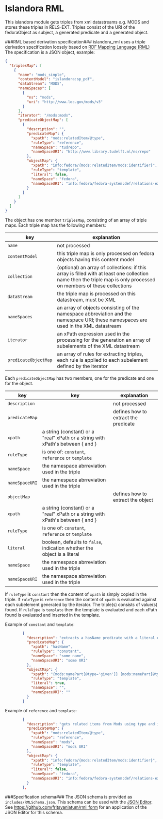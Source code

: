 # Islandora RML

This islandora module gets triples from xml datastreams e.g. MODS and stores these triples in RELS-EXT. Triples consist of the URI of the fedoraObject as subject, a generated predicate and a generated object. 

###RML based derivation specification###
islandora_rml uses a triple derivation specification loosely based on [RDF Mapping Language (RML)](http://rml.io/) 
The specification is a JSON object, example:

```json
{
  "triplesMap": [
    {
      "name": "mods_simple",
      "contentModel": "islandora:sp_pdf",
      "dataStream": "MODS",
      "nameSpaces": [
        {
          "ns": "mods",
          "uri": "http://www.loc.gov/mods/v3"
        }
      ],
      "iterator": "/mods:mods",
      "predicateObjectMap": [
        {
          "description": "",
          "predicateMap": {
            "xpath": "mods:relatedItem/@type",
            "ruleType": "reference",
            "nameSpace": "tudrepo",
            "nameSpaceURI": "http://www.library.tudelft.nl/ns/repo"
          },
          "objectMap": {
            "xpath": "info:fedora/{mods:relatedItem/mods:identifier}",
            "ruleType": "template",
            "literal": false,
            "nameSpace": "fedora",
            "nameSpaceURI": "info:fedora/fedora-system:def/relations-external#"
          }
        }
      ]
    }
  ]
}
```
The object has one member `triplesMap`, consisting of an array of triple maps.
Each triple map has the following members:

key | explanation
--- | -----------
`name` | not processed
`contentModel` | this triple map is only processed on fedora objects having this content model
`collection` | (optional) an array of collections: if this array is filled with at least one collection name then the triple map is only processed on members of these collections
`dataStream` | the triple map is processed on this datastream, must be XML
`nameSpaces` | an array of objects consisting of the namespace abbreviation and the namespace URI; these namespaces are used in the XML datastream
`iterator` | an xPath expression used in the processing for the generation an array of subelements of the XML datastream
`predicateObjectMap` | an array of rules for extracting triples, each rule is applied to each subelement defined by the iterator

Each `predicateObjectMap` has two members, one for the predicate and one for the object. 

key | key | explanation
--- | --- | -----------
`description` | | not processed
`predicateMap` | | defines how to extract the predicate
 | `xpath` | a string (constant) or a "real" xPath or a string with xPath's between { and }
 | `ruleType` | is one of: `constant`, `reference` or `template`
 | `nameSpace` | the namespace abrreviation used in the triple
 | `nameSpaceURI` | the namespace abrreviation used in the triple
`objectMap` | | defines how to extract the object
 | `xpath` | a string (constant) or a "real" xPath or a string with xPath's between { and }
 | `ruleType` | is one of: `constant`, `reference` or `template`
 | `literal` | boolean, defaults to `false`, indication whether the object is a literal
 | `nameSpace` | the namespace abrreviation used in the triple
 | `nameSpaceURI` | the namespace abrreviation used in the triple

If `ruleType` is `constant` then the content of `xpath` is simply copied in the triple.
If `ruleType` is `reference` then the content of `xpath` is evaluated against each subelement generated by the iterator. The triple(s) consists of value(s) found.
If `ruleType` is `template` then the template is evaluated and each xPath found is evaluated and inserted in the template.

Example of `constant` and `template`:
```json
        {
          "description": "extracts a hasName predicate with a literal object in which first and last name are combined",
          "predicateMap": {
            "xpath": "hasName",
            "ruleType": "constant",
            "nameSpace": "some name",
            "nameSpaceURI": "some URI"
          },
          "objectMap": {
            "xpath": "{mods:namePart[@type='given']} {mods:namePart[@type='family']}",
            "ruleType": "template",
            "literal": true,
            "nameSpace": "",
            "nameSpaceURI": ""
          }
        }
```

Example of `reference` and `template`:
```json
        {
          "description": "gets related items from Mods using type and identifier",
          "predicateMap": {
            "xpath": "mods:relatedItem/@type",
            "ruleType": "reference",
            "nameSpace": "mods",
            "nameSpaceURI": "mods URI"
          },
          "objectMap": {
            "xpath": "info:fedora/{mods:relatedItem/mods:identifier}",
            "ruleType": "template",
            "literal": false,
            "nameSpace": "fedora",
            "nameSpaceURI": "info:fedora/fedora-system:def/relations-external#"
          }
        },
```

###Specification schema###
The JSON schema is provided as `includes/RMLSchema.json`. This schema can be used with the [JSON Editor](https://github.com/jdorn/json-editor). See https://github.com/fritsvanlatum/rml_form for an application of the JSON Editor for this schema. 
